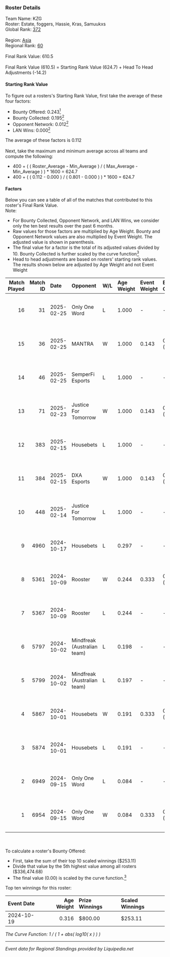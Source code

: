 ### Roster Details<br />
Team Name: KZG<br />
Roster: Estate, foggers, Hassie, Kras, Samuukxs<br />
Global Rank: [372](../standings_global.md)<br />
<br />
Region: [Asia]( ../standings_asia.md)<br />
Regional Rank: [60]( ../standings_asia.md)<br />
<br />
Final Rank Value:  610.5<br />
<br />
Final Rank Value (610.5) = Starting Rank Value (624.7) + Head To Head Adjustments (-14.2)<br />

#### Starting Rank Value<br />
To figure out a rosters's Starting Rank Value, first take the average of these four factors:<br />
- Bounty Offered: 0.243[<sup>1</sup>](#table2)
- Bounty Collected: 0.195[<sup>2</sup>](#table1)
- Opponent Network: 0.012[<sup>2</sup>](#table1)
- LAN Wins: 0.000[<sup>2</sup>](#table1)

The average of these factors is 0.112<br />
<br />
Next, take the maximum and minimum average across all teams and compute the following:<br />
- 400 + ( ( Roster_Average - Min_Average ) / ( Max_Average - Min_Average ) ) * 1600 = 624.7
- 400 + ( ( 0.112 - 0.000 ) / ( 0.801 - 0.000 ) ) * 1600 = 624.7


#### Factors<br />
Below you can see a table of all of the matches that contributed to this roster's Final Rank Value.<br />
Note:<br />

- For Bounty Collected, Opponent Network, and LAN Wins, we consider only the ten best results over the past 6 months.
- Raw values for those factors are multiplied by Age Weight. Bounty and Opponent Network values are also multiplied by Event Weight. The adjusted value is shown in parenthesis.
- The final value for a factor is the total of its adjusted values divided by 10. Bounty Collected is further scaled by the curve function[<sup>3</sup>](#curveFunction)
- Head to head adjustments are based on rosters' starting rank values. The results shown below are adjusted by Age Weight and not Event Weight
<span id="table1"></span><br />


| Match Played | Match ID | Date       | Opponent                    | W/L | Age Weight | Event Weight | Bounty Collected | Opponent Network | LAN Wins  | H2H Adj. | Roster                                  |
| -: | -: | :- | :- | :- | :- | :- | :- | :- | :- | -: | :- |
|           16 |       31 | 2025-02-25 | Only One Word               | L   | 1.000      | -            | -                | -                | -         |   -14.56 | Estate, foggers, Hassie, Kras, Samuukxs |
|           15 |       36 | 2025-02-25 | MANTRA                      | W   | 1.000      | 0.143        | 0.000 (0.000)    | 0.175 (0.025)    | 0 (0.000) |    14.66 | Estate, foggers, Hassie, Kras, Samuukxs |
|           14 |       46 | 2025-02-25 | SemperFi Esports            | L   | 1.000      | -            | -                | -                | -         |   -11.38 | Estate, foggers, Hassie, Kras, Samuukxs |
|           13 |       71 | 2025-02-23 | Justice For Tomorrow        | W   | 1.000      | 0.143        | 0.001 (0.000)    | 0.427 (0.061)    | 0 (0.000) |    18.13 | Estate, foggers, Hassie, Kras, Samuukxs |
|           12 |      383 | 2025-02-15 | Housebets                   | L   | 1.000      | -            | -                | -                | -         |   -15.49 | Estate, foggers, Hassie, Kras, Samuukxs |
|           11 |      384 | 2025-02-15 | DXA Esports                 | W   | 1.000      | 0.143        | 0.000 (0.000)    | 0.028 (0.004)    | 0 (0.000) |    14.99 | Estate, foggers, Hassie, Kras, Samuukxs |
|           10 |      448 | 2025-02-14 | Justice For Tomorrow        | L   | 1.000      | -            | -                | -                | -         |   -12.39 | Estate, foggers, Hassie, Kras, Samuukxs |
|            9 |     4960 | 2024-10-17 | Housebets                   | L   | 0.297      | -            | -                | -                | -         |    -4.68 | dpr, Estate, Hassie, Samuukxs, Zuko     |
|            8 |     5361 | 2024-10-09 | Rooster                     | W   | 0.244      | 0.333        | 0.005 (0.000)    | 0.222 (0.018)    | 0 (0.000) |     4.49 | dpr, Estate, Hassie, Samuukxs, Zuko     |
|            7 |     5367 | 2024-10-09 | Rooster                     | L   | 0.244      | -            | -                | -                | -         |    -3.25 | dpr, Estate, Hassie, Samuukxs, Zuko     |
|            6 |     5797 | 2024-10-02 | Mindfreak (Australian team) | L   | 0.198      | -            | -                | -                | -         |    -2.38 | dpr, Estate, Hassie, Samuukxs, Zuko     |
|            5 |     5799 | 2024-10-02 | Mindfreak (Australian team) | L   | 0.197      | -            | -                | -                | -         |    -2.42 | dpr, Estate, Hassie, Samuukxs, Zuko     |
|            4 |     5867 | 2024-10-01 | Housebets                   | W   | 0.191      | 0.333        | 0.001 (0.000)    | 0.123 (0.008)    | 0 (0.000) |     3.03 | dpr, Estate, Hassie, Samuukxs, Zuko     |
|            3 |     5874 | 2024-10-01 | Housebets                   | L   | 0.191      | -            | -                | -                | -         |    -3.03 | dpr, Estate, Hassie, Samuukxs, Zuko     |
|            2 |     6949 | 2024-09-15 | Only One Word               | L   | 0.084      | -            | -                | -                | -         |    -1.30 | dpr, Estate, Hassie, Samuukxs, Zuko     |
|            1 |     6954 | 2024-09-15 | Only One Word               | W   | 0.084      | 0.333        | 0.001 (0.000)    | 0.191 (0.005)    | 0 (0.000) |     1.36 | dpr, Estate, Hassie, Samuukxs, Zuko     |

<br />
<span id="table2"></span><br />
To calculate a roster's Bounty Offered:<br />

- First, take the sum of their top 10 scaled winnings ($253.11)
- Divide that value by the 5th highest value among all rosters ($336,474.68)
- The final value (0.00) is scaled by the curve function.[<sup>3</sup>](#curveFunction)

Top ten winnings for this roster:<br />

| Event Date | Age Weight | Prize Winnings | Scaled Winnings |
| :- | -: | :- | :- |
| 2024-10-19 |      0.316 | $800.00        | $253.11         |


<span id="curveFunction"></span>_The Curve Function: 1 / ( 1 + abs( log10( x ) ) )_<br />

---
_Event data for Regional Standings provided by Liquipedia.net_<br />
